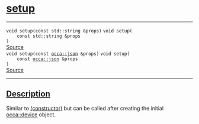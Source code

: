 
<h1 id="setup">
 <a href="#/api/device/setup" class="anchor">
   <span>setup</span>
  </a>
</h1>

<div class="signature">

<hr>

  <div class="definition-container">
    <div class="definition">
      <code class="desktop-only"><span class="token keyword">void</span> setup(<span class="token keyword">const</span> <span class="token keyword">std::string</span> &amp;props)</code>
      <code class="mobile-only"><span class="token keyword">void</span> setup(
    <span class="token keyword">const</span> <span class="token keyword">std::string</span> &amp;props
)</code>
      <div class="flex-spacing"></div>
      <a href="https://github.com/libocca/occa/blob/6d155d0c/include/occa/core/device.hpp#L236" target="_blank">Source</a>
    </div>
    
  </div>

  <div class="definition-container">
    <div class="definition">
      <code class="desktop-only"><span class="token keyword">void</span> setup(<span class="token keyword">const</span> <a href="#/api/json/">occa::json</a> &amp;props)</code>
      <code class="mobile-only"><span class="token keyword">void</span> setup(
    <span class="token keyword">const</span> <a href="#/api/json/">occa::json</a> &amp;props
)</code>
      <div class="flex-spacing"></div>
      <a href="https://github.com/libocca/occa/blob/6d155d0c/include/occa/core/device.hpp#L241" target="_blank">Source</a>
    </div>
    
  </div>

  <hr>
</div>


<h2 id="description">
 <a href="#/api/device/setup?id=description" class="anchor">
   <span>Description</span>
  </a>
</h2>

Similar to [(constructor)](/api/device/constructor) but can be called after creating the initial [occa::device](/api/device/) object.
